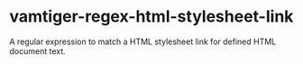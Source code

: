# vamtiger-regex-html-stylesheet-link
A regular expression to match a HTML stylesheet link for defined HTML document text.
